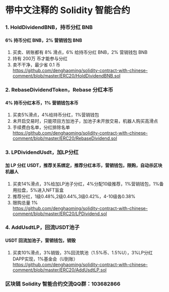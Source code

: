 # 带中文注释的 Solidity 智能合约

### 1. HoldDividendBNB，持币分红 BNB
#### 6% 持币分红 BNB，2% 营销钱包 BNB
1. 买卖、转账都有 8% 滑点，6% 给持币分红 BNB，2% 营销钱包 BNB<br>
2. 持有 200万 币才能参与分红<br>
3. 卖不干净，最少省 0.1 币<br>
https://github.com/denghaoming/solidity-contract-with-chinese-comment/blob/master/ERC20/HoldDividendBNB.sol<br>

### 2. RebaseDividendToken，Rebase 分红本币
#### 4% 持币分红本币，1% 营销钱包本币
1. 买卖5%滑点，4%给持币分红，1%营销钱包<br>
2. 未开启交易时，只能项目方加池子，加池子未开放交易，机器人购买高滑点<br>
3. 手续费白名单，分红排除名单<br>
https://github.com/denghaoming/solidity-contract-with-chinese-comment/blob/master/ERC20/RebaseDividend.sol<br>

### 3. LPDividendUsdt，加LP分红
#### 加 LP 分红 USDT，推荐关系绑定，推荐分红本币，营销钱包，限购，自动杀区块机器人
1. 买卖14%滑点，3%给加LP池子分红，4%分配10级推荐，1%营销钱包，1%备用拉盘，5%进入NFT盲盒<br>
2. 推荐分红，1级0.48%,2级0.44%,3级0.42%，4-10级各0.38%<br>
3. 限购总量 1%<br>
https://github.com/denghaoming/solidity-contract-with-chinese-comment/blob/master/ERC20/LPDividend.sol<br>

### 4. AddUsdtLP，回流USDT池子
#### USDT 回流加池子，营销钱包，销毁
1. 买卖10%滑点，3%销毁，3%回流筑池（1.5%币、1.5%U），3%LP分红 DAPP实现，1%基金会（U到账）<br>
https://github.com/denghaoming/solidity-contract-with-chinese-comment/blob/master/ERC20/AddUsdtLP.sol<br>

### 区块链 Solidity 智能合约交流QQ群：103682866